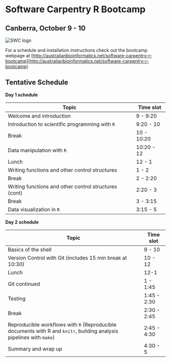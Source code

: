 
# Software Carpentry R Bootcamp
## Canberra, October 9 - 10

![SWC logo](http://software-carpentry.org/img/software-carpentry-banner.png)


For a schedule and installation instructions check out the bootcamp webpage at [http://australianbioinformatics.net/software-carpentry-r-bootcamp](http://australianbioinformatics.net/software-carpentry-r-bootcamp)

## Tentative Schedule
**Day 1 schedule**

| Topic |   Time slot |
| ----- | ----------- |
| Welcome and introduction   |  9 - 9:20 |
| Introduction to scientific programming with `R`  |  9:20 - 10 |
| Break   | 10 - 10:20 |
| Data manipulation with `R`    | 10:20 - 12 |
| Lunch  |  12 - 1 |
| Writing functions and other control structures  | 1 - 2 |
| Break  |  2 - 2:20 |
| Writing functions and other control structures (cont)  |  2:20 - 3 |
| Break   | 3 - 3:15 |
| Data visualization in `R` | 3:15 - 5 |

**Day 2 schedule**


| Topic |   Time slot |
| ----- | ----------- |
| Basics of the shell | 9 - 10  |
| Version Control with Git (includes 15 min break at 10:30)  |  10 - 12 |
| Lunch |  12-1 |
| Git continued |  1 - 1:45 |
| Testing |1:45 - 2:30 |
| Break |  2:30 - 2:45 |
| Reproducible workflows with `R` (Reproducible documents with R and `knitr`, building analysis pipelines with `make`) | 2:45 - 4:30 |
| Summary and wrap up | 4:30 - 5 |

